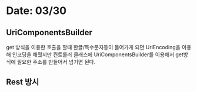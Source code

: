 # Date: 03/30

## UriComponentsBuilder
get 방식을 이용한 호출을 할때 한글/특수문자등이 들어가게 되면 UriEncoding을 이용해 인코딩을 해줬지만 컨트롤러 클래스에 UriComponentsBuilder를 이용해서 get방식에 필요한 주소를 만들어서 넘기면 된다.  

## Rest 방시
